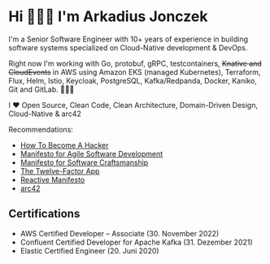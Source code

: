 # Hi 🙋🏻‍♂️ I'm Arkadius Jonczek

I'm a Senior Software Engineer with 10+ years of experience in building software systems specialized on Cloud-Native development & DevOps.

Right now I'm working with Go, protobuf, gRPC, testcontainers, ~~Knative and CloudEvents~~ in AWS using Amazon EKS (managed Kubernetes), Terraform, Flux, Helm, Istio, Keycloak, PostgreSQL, Kafka/Redpanda, Docker, Kaniko, Git and GitLab. 👨🏻‍💻

I ❤️ Open Source, Clean Code, Clean Architecture, Domain-Driven Design, Cloud-Native & arc42

Recommendations:

- [How To Become A Hacker](http://catb.org/~esr/faqs/hacker-howto.html)
- [Manifesto for Agile Software Development](https://agilemanifesto.org/)
- [Manifesto for Software Craftsmanship](https://manifesto.softwarecraftsmanship.org/)
- [The Twelve-Factor App](https://12factor.net/)
- [Reactive Manifesto](https://www.reactivemanifesto.org/)
- [arc42](https://arc42.org/overview)

## Certifications

- AWS Certified Developer – Associate (30. November 2022)
- Confluent Certified Developer for Apache Kafka (31. Dezember 2021)
- Elastic Certified Engineer (20. Juni 2020)

<!--
**arkadiusjonczek/arkadiusjonczek** is a ✨ _special_ ✨ repository because its `README.md` (this file) appears on your GitHub profile.

Here are some ideas to get you started:

- 🔭 I’m currently working on ...
- 🌱 I’m currently learning ...
- 👯 I’m looking to collaborate on ...
- 🤔 I’m looking for help with ...
- 💬 Ask me about ...
- 📫 How to reach me: ...
- 😄 Pronouns: ...
- ⚡ Fun fact: ...
-->
